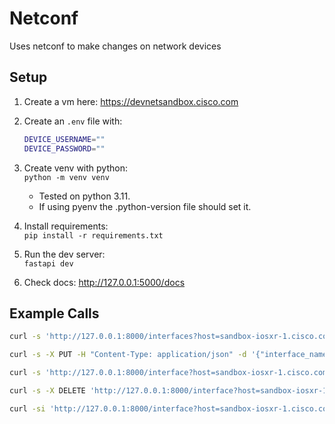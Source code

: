 # Netconf

Uses netconf to make changes on network devices

## Setup

1. Create a vm here: <https://devnetsandbox.cisco.com>
2. Create an `.env` file with:

    ```bash
    DEVICE_USERNAME=""
    DEVICE_PASSWORD=""
    ```

3. Create venv with python:  
`python -m venv venv`
    - Tested on python 3.11.
    - If using pyenv the .python-version file should set it.
4. Install requirements:  
`pip install -r requirements.txt`
5. Run the dev server:  
`fastapi dev`
6. Check docs: <http://127.0.0.1:5000/docs>

## Example Calls

```bash
curl -s 'http://127.0.0.1:8000/interfaces?host=sandbox-iosxr-1.cisco.com&device_type=iosxr' | jq

curl -s -X PUT -H "Content-Type: application/json" -d '{"interface_name": "Loopback0", "address": "10.0.0.1", "netmask": "255.255.255.255"}' 'http://127.0.0.1:8000/interface?host=sandbox-iosxr-1.cisco.com&device_type=iosxr' | jq

curl -s 'http://127.0.0.1:8000/interface?host=sandbox-iosxr-1.cisco.com&device_type=iosxr&interface_name=Loopback0' | jq

curl -s -X DELETE 'http://127.0.0.1:8000/interface?host=sandbox-iosxr-1.cisco.com&device_type=iosxr&interface_name=Loopback0' | jq

curl -si 'http://127.0.0.1:8000/interface?host=sandbox-iosxr-1.cisco.com&device_type=iosxr&interface_name=Loopback0'
```
